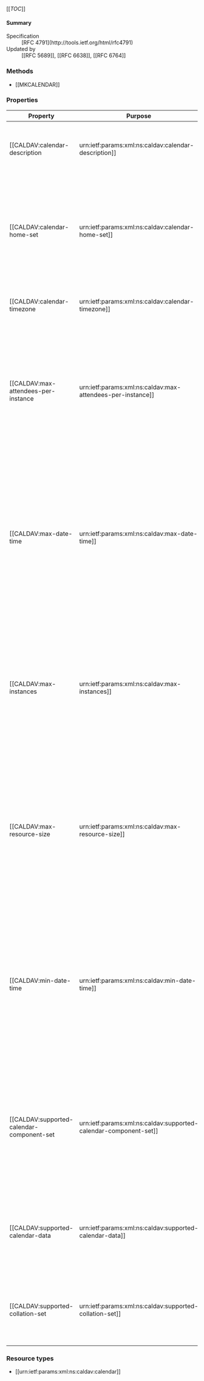 <!-- --- title: RFC 4791: Calendaring Extensions to WebDAV (CalDAV) -->
[[_TOC_]]

<div id="summary-box" markdown="1">

<h4>Summary</h4>
<dl>
<dt>Specification</dt>
<dd markdown="1">[RFC 4791](http://tools.ietf.org/html/rfc4791)
</dd>
<dt>Updated by</dt>
<dd markdown="1">[[RFC 5689]], [[RFC 6638]], [[RFC 6764]]
</dd>
</dl>

</div>


### Methods

<!-- List of HTTP Methods defined by this RFC -->
* [[MKCALENDAR]]

### Properties

<!-- List of Properties defined by this RFC -->
| Property | Purpose | Value |
|----------|---------|-------|
| [[CALDAV:calendar-description|urn:ietf:params:xml:ns:caldav:calendar-description]]| Provides a human-readable description of the calendar collection. | String |
| [[CALDAV:calendar-home-set|urn:ietf:params:xml:ns:caldav:calendar-home-set]] | Identifies the URL of any WebDAV collections that contain calendar collections owned by the associated principal resource. | A list of DAV::href elements. |
| [[CALDAV:calendar-timezone|urn:ietf:params:xml:ns:caldav:calendar-timezone]] | Specifies a time zone on a calendar collection.| An iCalendar object with exactly one VTIMEZONE component. |
| [[CALDAV:max-attendees-per-instance|urn:ietf:params:xml:ns:caldav:max-attendees-per-instance]] | Provides a numeric value indicating the maximum number of ATTENDEE properties in any instance of a calendar object resource stored in a calendar collection. | A numeric value |
| [[CALDAV:max-date-time|urn:ietf:params:xml:ns:caldav:max-date-time]] | Provides a DATE-TIME value indicating the latest date and time (in UTC) that the server is willing to accept for any DATE or DATE-TIME value in a calendar object resource stored in a calendar collection. | An iCalendar format DATE-TIME value in UTC |
| [[CALDAV:max-instances|urn:ietf:params:xml:ns:caldav:max-instances]]| Provides a numeric value indicating the maximum number of recurrence instances that a calendar object resource stored in a calendar collection can generate. | A numeric value |
| [[CALDAV:max-resource-size|urn:ietf:params:xml:ns:caldav:max-resource-size]] | Provides a numeric value indicating the maximum size of a resource in octets that the server is willing to accept when a calendar object resource is stored in a calendar collection. | A numeric value |
| [[CALDAV:min-date-time|urn:ietf:params:xml:ns:caldav:min-date-time]] | Provides a DATE-TIME value indicating the earliest date and time (in UTC) that the server is willing to accept for any DATE or DATE-TIME value in a calendar object resource stored in a calendar collection. | An iCalendar format DATE-TIME value in UTC |
| [[CALDAV:supported-calendar-component-set|urn:ietf:params:xml:ns:caldav:supported-calendar-component-set]] | Specifies the calendar component types (e.g., VEVENT, VTODO, etc.) that calendar object resources can contain in the calendar collection. | 
| [[CALDAV:supported-calendar-data|urn:ietf:params:xml:ns:caldav:supported-calendar-data]] | Specifies what media types are allowed for calendar object resources in a calendar collection. | 
| [[CALDAV:supported-collation-set|urn:ietf:params:xml:ns:caldav:supported-collation-set]] | Identifies the set of collations supported by the server for text matching operations. |


### Resource types

* [[urn:ietf:params:xml:ns:caldav:calendar]]

<!-- ### XML elements -->

<!-- List of other XML elements defined by this RFC -->
<!-- * [[namespace:name]] -->
